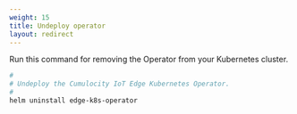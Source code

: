 ```yaml
---
weight: 15
title: Undeploy operator
layout: redirect
---
```


Run this command for removing the Operator from your Kubernetes cluster.

```bash
#
# Undeploy the Cumulocity IoT Edge Kubernetes Operator.
#
helm uninstall edge-k8s-operator
```

